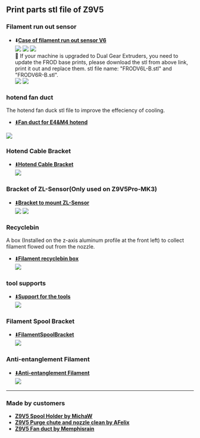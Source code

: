 ## Print parts stl file of Z9V5
### Filament run out sensor
- :arrow_down:[**Case of filament run out sensor V6**](./FRODV6.zip)    
![](FRODV6.jpg) ![](FRODV6_A.jpg) ![](FRODV6_B.jpg)     
:pushpin: If your machine is upgraded to Dual Gear Extruders, you need to update the FROD base prints, please download the stl from above link, print it out and replace them. stl file name: "FRODV6L-B.stl" and "FRODV6R-B.stl".      
![](FRODV6L.jpg) ![](FRODV6R.jpg)     

### hotend fan duct 
The hotend fan duck stl file to improve the effeciency of cooling.    
<!-- - [:arrow_down:**E4 hotend fan duct**](./fanduct_e4.zip)    
- [:arrow_down:**M4V4 hotend fan duct**](./fanduct_M4V4.zip)   
- [:arrow_down:**M4V6 hotend fan duct**](./fanduct_m4v6.zip)    -->
- [:arrow_down:**Fan duct for E4&M4 hotend**](./fanduct_4c_v7.zip)   
<!-- ![](fan_duck.jpg)  ![](fan_duck_m4.jpg)  ![](fanduct_m4v6.jpg)   -->
![](fanduck_4C.jpg)

### Hotend Cable Bracket
- [:arrow_down:**Hotend Cable Bracket**](./z9v5_hecable_holder.zip)   
![](z9v5_hecable_holder.jpg)

### Bracket of ZL-Sensor(Only used on Z9V5Pro-MK3)
- [:arrow_down:**Bracket to mount ZL-Sensor**](./br_zlsensor.zip)    
![](br_zlsensor.jpg) ![](br_zlsensor_2.jpg) 

### Recyclebin
A box (Installed  on the z-axis aluminum profile at the front left) to collect filament flowed out from the nozzle.     
- [:arrow_down:**Filament recyclebin box**](Recyclebin.zip)    
![](Recyclebin.jpg)

### tool supports  
- [:arrow_down:**Support for the tools**](./Z9_tool_supports.zip)    
![](Z9_tool_supports.jpg)

### Filament Spool Bracket
- [:arrow_down:**FilamentSpoolBracket**](./FilamentSpoolBracket.zip)   
![](FilamentSpoolBracket.jpg)

### Anti-entanglement Filament
- [:arrow_down:**Anti-entanglement Filament**](./antientanglementfilament.st)   
![](antientanglementfilament.jpg)

-----
### Made by customers
- [**Z9V5 Spool Holder by MichaW**](https://www.thingiverse.com/thing:4977619)
- [**Z9V5 Purge chute and nozzle clean by AFelix**](https://www.thingiverse.com/thing:4940319)
- [**Z9V5 Fan duct by Memphisrain**](https://www.thingiverse.com/thing:5754401)
